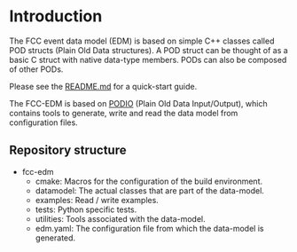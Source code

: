 Introduction
==

The FCC event data model (EDM) is based on simple C++ classes called POD structs (Plain Old Data structures). A POD struct can be thought of as a basic C struct with native data-type members. PODs can also be composed of other PODs.

Please see the [README.md](https://github.com/HEP-FCC/fcc-edm) for a quick-start guide.

The FCC-EDM is based on [PODIO](https://github.com/HEP-FCC/podio) (Plain Old Data Input/Output), which contains tools to generate, write and read the data model from configuration files.

Repository structure
--
- fcc-edm
  - cmake: Macros for the configuration of the build environment.
  - datamodel: The actual classes that are part of the data-model.
  - examples: Read / write examples.
  - tests: Python specific tests.
  - utilities: Tools associated with the data-model.
  - edm.yaml: The configuration file from which the data-model is generated.
